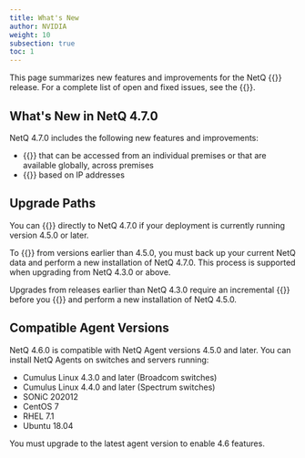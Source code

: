 ```yaml
---
title: What's New
author: NVIDIA
weight: 10
subsection: true
toc: 1
---
```


This page summarizes new features and improvements for the NetQ {{<version>}} release. For a complete list of open and fixed issues, see the {{<link title="NVIDIA NetQ 4.7 Release Notes" text="release notes">}}.

<!-- vale off -->
## What's New in NetQ 4.7.0
<!-- vale on -->
NetQ 4.7.0 includes the following new features and improvements:

- {{<link title="Focus Your Monitoring Using Workbenches" text="Create workbenches">}} that can be accessed from an individual premises or that are available globally, across premises
- {{<link title="Configure and Monitor What Just Happened/#suppress-events-with-filters" text="Create WJH suppression rules">}} based on IP addresses
## Upgrade Paths

You can {{<link title="Upgrade NetQ" text="upgrade">}} directly to NetQ 4.7.0 if your deployment is currently running version 4.5.0 or later.

To {{<link title="Upgrade NetQ" text="upgrade to NetQ 4.7.0">}} from versions earlier than 4.5.0, you must back up your current NetQ data and perform a new installation of NetQ 4.7.0. This process is supported when upgrading from NetQ 4.3.0 or above.

Upgrades from releases earlier than NetQ 4.3.0 require an incremental {{<exlink url="https://docs.nvidia.com/networking-ethernet-software/cumulus-netq-43/Installation-Management/Upgrade-NetQ/Upgrade-System/" text="upgrade to version 4.3.0">}} before you {{<link title="Upgrade NetQ" text="back up your data">}} and perform a new installation of NetQ 4.5.0.
## Compatible Agent Versions

NetQ 4.6.0 is compatible with NetQ Agent versions 4.5.0 and later. You can install NetQ Agents on switches and servers running:

- Cumulus Linux 4.3.0 and later (Broadcom switches)
- Cumulus Linux 4.4.0 and later (Spectrum switches)
- SONiC 202012
- CentOS 7
- RHEL 7.1
- Ubuntu 18.04

You must upgrade to the latest agent version to enable 4.6 features.
